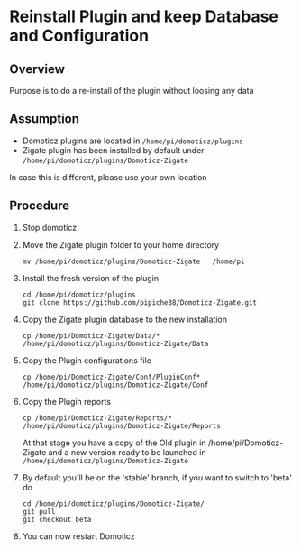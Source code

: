 # Reinstall Plugin and keep Database and Configuration


## Overview

Purpose is to do a re-install of the plugin without loosing any data



## Assumption

* Domoticz plugins are located in ```/home/pi/domoticz/plugins ``` 
* Zigate plugin has been installed by default under ```/home/pi/domoticz/plugins/Domoticz-Zigate```

In case this is different, please use your own location


## Procedure

1. Stop domoticz

1. Move the Zigate plugin folder to your home directory

   ```mv /home/pi/domoticz/plugins/Domoticz-Zigate   /home/pi```
   
1. Install the fresh version of the plugin

   ```
   cd /home/pi/domoticz/plugins
   git clone https://github.com/pipiche38/Domoticz-Zigate.git
   ```
   
1. Copy the Zigate plugin database to the new installation

   ```
   cp /home/pi/Domoticz-Zigate/Data/* /home/pi/domoticz/plugins/Domoticz-Zigate/Data
   ```
   
1. Copy the Plugin configurations file

   ```
   cp /home/pi/Domoticz-Zigate/Conf/PluginConf* /home/pi/domoticz/plugins/Domoticz-Zigate/Conf
   ```
   
1. Copy the Plugin reports 

   ```
   cp /home/pi/Domoticz-Zigate/Reports/* /home/pi/domoticz/plugins/Domoticz-Zigate/Reports
   ```
   
   At that stage you have a copy of the Old plugin in /home/pi/Domoticz-Zigate and a new version ready to be launched in ```/home/pi/domoticz/plugins/Domoticz-Zigate```

1. By default you'll be on the 'stable' branch, if you want to switch to 'beta' do

   ```
   cd /home/pi/domoticz/plugins/Domoticz-Zigate/
   git pull
   git checkout beta
   ```

1. You can now restart Domoticz
